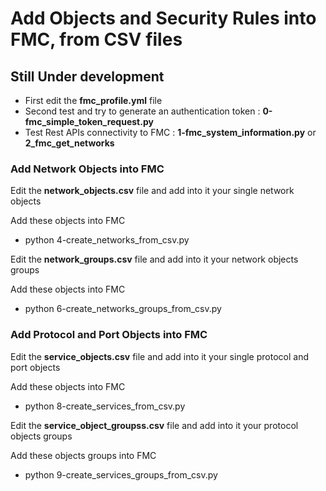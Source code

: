 # Add Objects and Security Rules into FMC, from CSV files

## Still Under development

- First edit the **fmc_profile.yml** file
- Second test and try to generate an authentication token : **0-fmc_simple_token_request.py**
- Test Rest APIs connectivity to FMC : **1-fmc_system_information.py**  or **2_fmc_get_networks**

### Add Network Objects into FMC

Edit the **network_objects.csv** file and add into it your single network objects

Add these objects into FMC 

- python 4-create_networks_from_csv.py

Edit the **network_groups.csv** file and add into it your network objects groups

Add these objects into FMC 

- python 6-create_networks_groups_from_csv.py

### Add Protocol and Port Objects into FMC

Edit the **service_objects.csv** file and add into it your single protocol and port objects

Add these objects into FMC 

- python 8-create_services_from_csv.py

Edit the **service_object_groupss.csv** file and add into it your protocol objects groups

Add these objects groups into FMC 

- python 9-create_services_groups_from_csv.py
